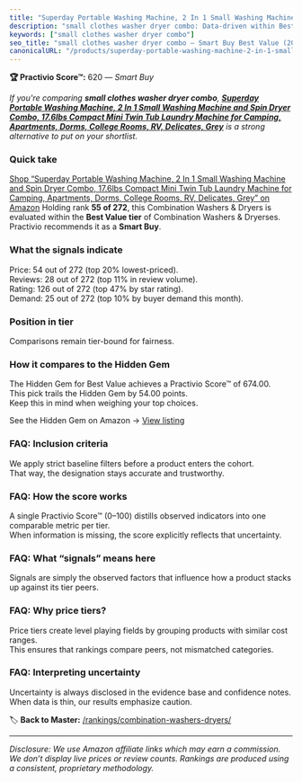 ```yaml
---
title: "Superday Portable Washing Machine, 2 In 1 Small Washing Machine and Spin Dryer Combo, 17.6lbs Compact Mini Twin Tub Laundry Machine for Camping, Apartments, Dorms, College Rooms, RV, Delicates, Grey"
description: "small clothes washer dryer combo: Data-driven within Best Value ranking using the Practivio Score™. Positioned by quality, value, demand, findability, momentum."
keywords: ["small clothes washer dryer combo"]
seo_title: "small clothes washer dryer combo — Smart Buy Best Value (2025)"
canonicalURL: "/products/superday-portable-washing-machine-2-in-1-small-washing-machine-and-spin-dryer-combo-176lbs-compact-mini-twin-tub-laundry-machine-for-camping-apartments-dorms-college-rooms-rv-delicates-grey-B0CLV8M1BW/"
---
```


**🏆 Practivio Score™:** 620 — _Smart Buy_


*If you're comparing **small clothes washer dryer combo**, **[Superday Portable Washing Machine, 2 In 1 Small Washing Machine and Spin Dryer Combo, 17.6lbs Compact Mini Twin Tub Laundry Machine for Camping, Apartments, Dorms, College Rooms, RV, Delicates, Grey](https://www.amazon.com/dp/B0CLV8M1BW?tag=practivio-20)** is a strong alternative to put on your shortlist.*
### Quick take
[Shop “Superday Portable Washing Machine, 2 In 1 Small Washing Machine and Spin Dryer Combo, 17.6lbs Compact Mini Twin Tub Laundry Machine for Camping, Apartments, Dorms, College Rooms, RV, Delicates, Grey” on Amazon](https://www.amazon.com/dp/B0CLV8M1BW?tag=practivio-20)
Holding rank **55 of 272**, this Combination Washers & Dryers is evaluated within the **Best Value tier** of Combination Washers & Dryerses.  
Practivio recommends it as a **Smart Buy**.

### What the signals indicate
Price: 54 out of 272 (top 20% lowest-priced).  
Reviews: 28 out of 272 (top 11% in review volume).  
Rating: 126 out of 272 (top 47% by star rating).  
Demand: 25 out of 272 (top 10% by buyer demand this month).

### Position in tier
Comparisons remain tier-bound for fairness.

### How it compares to the Hidden Gem
The Hidden Gem for Best Value achieves a Practivio Score™ of 674.00.  
This pick trails the Hidden Gem by 54.00 points.  
Keep this in mind when weighing your top choices.  

See the Hidden Gem on Amazon → [View listing](https://www.amazon.com/dp/B01ALBMIEI?tag=practivio-20)

### FAQ: Inclusion criteria
We apply strict baseline filters before a product enters the cohort.  
That way, the designation stays accurate and trustworthy.

### FAQ: How the score works
A single Practivio Score™ (0–100) distills observed indicators into one comparable metric per tier.  
When information is missing, the score explicitly reflects that uncertainty.

### FAQ: What “signals” means here
Signals are simply the observed factors that influence how a product stacks up against its tier peers.

### FAQ: Why price tiers?
Price tiers create level playing fields by grouping products with similar cost ranges.  
This ensures that rankings compare peers, not mismatched categories.

### FAQ: Interpreting uncertainty
Uncertainty is always disclosed in the evidence base and confidence notes.  
When data is thin, our results emphasize caution.


🏷️ **Back to Master:** [/rankings/combination-washers-dryers/](/rankings/combination-washers-dryers/)

---
_Disclosure: We use Amazon affiliate links which may earn a commission. We don’t display live prices or review counts. Rankings are produced using a consistent, proprietary methodology._
